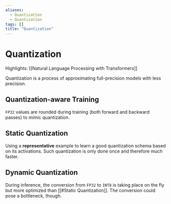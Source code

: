 ```yaml
---
aliases:
  - Quantization
  - Quantization
tags: []
title: "Quantization"
---
```


# Quantization

Highlights: [[Natural Language Processing with Transformers]]

Quantization is a process of approximating full-precision models with less precision.

## Quantization-aware Training

`FP32` values are rounded during training (both forward and backward passes) to mimic quantization.

## Static Quantization

Using a **representative** example to learn a good quantization schema based on its activations. Such quantization is only done once and therefore much faster.

## Dynamic Quantization

During inference, the conversion from `FP32` to `INT8` is taking place on the fly but more optimized than [[#Static Quantization]]. The conversion could pose a bottleneck, though.
